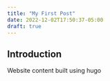 ```yaml
---
title: "My First Post"
date: 2022-12-02T17:50:37-05:00
draft: true
---
```


## Introduction

Website content built using hugo